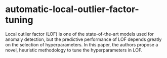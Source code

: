 # automatic-local-outlier-factor-tuning
Local outlier factor (LOF) is one of the state-of-the-art models used for anomaly detection, but the predictive performance of LOF depends greatly on the selection of hyperparameters. In this paper, the authors propose a novel, heuristic methodology to tune the hyperparameters in LOF.
